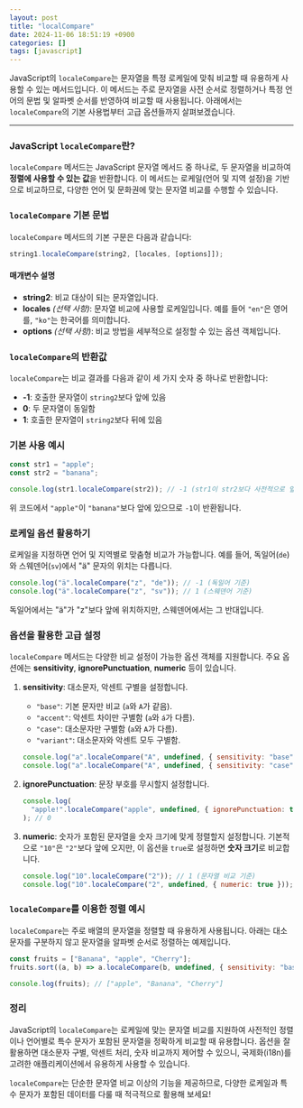 ```yaml
---
layout: post
title: "localCompare"
date: 2024-11-06 18:51:19 +0900
categories: []
tags: [javascript]
---
```


JavaScript의 `localeCompare`는 문자열을 특정 로케일에 맞춰 비교할 때 유용하게 사용할 수 있는 메서드입니다. 이 메서드는 주로 문자열을 사전 순서로 정렬하거나 특정 언어의 문법 및 알파벳 순서를 반영하여 비교할 때 사용됩니다. 아래에서는 `localeCompare`의 기본 사용법부터 고급 옵션들까지 살펴보겠습니다.

---

### JavaScript `localeCompare`란?

`localeCompare` 메서드는 JavaScript 문자열 메서드 중 하나로, 두 문자열을 비교하여 **정렬에 사용할 수 있는 값**을 반환합니다. 이 메서드는 로케일(언어 및 지역 설정)을 기반으로 비교하므로, 다양한 언어 및 문화권에 맞는 문자열 비교를 수행할 수 있습니다.

### `localeCompare` 기본 문법

`localeCompare` 메서드의 기본 구문은 다음과 같습니다:

```javascript
string1.localeCompare(string2, [locales, [options]]);
```

#### 매개변수 설명

- **string2**: 비교 대상이 되는 문자열입니다.
- **locales** _(선택 사항)_: 문자열 비교에 사용할 로케일입니다. 예를 들어 `"en"`은 영어를, `"ko"`는 한국어를 의미합니다.
- **options** _(선택 사항)_: 비교 방법을 세부적으로 설정할 수 있는 옵션 객체입니다.

### `localeCompare`의 반환값

`localeCompare`는 비교 결과를 다음과 같이 세 가지 숫자 중 하나로 반환합니다:

- **-1**: 호출한 문자열이 `string2`보다 앞에 있음
- **0**: 두 문자열이 동일함
- **1**: 호출한 문자열이 `string2`보다 뒤에 있음

### 기본 사용 예시

```javascript
const str1 = "apple";
const str2 = "banana";

console.log(str1.localeCompare(str2)); // -1 (str1이 str2보다 사전적으로 앞에 있음)
```

위 코드에서 `"apple"`이 `"banana"`보다 앞에 있으므로 `-1`이 반환됩니다.

### 로케일 옵션 활용하기

로케일을 지정하면 언어 및 지역별로 맞춤형 비교가 가능합니다. 예를 들어, 독일어(`de`)와 스웨덴어(`sv`)에서 "ä" 문자의 위치는 다릅니다.

```javascript
console.log("ä".localeCompare("z", "de")); // -1 (독일어 기준)
console.log("ä".localeCompare("z", "sv")); // 1 (스웨덴어 기준)
```

독일어에서는 "ä"가 "z"보다 앞에 위치하지만, 스웨덴어에서는 그 반대입니다.

### 옵션을 활용한 고급 설정

`localeCompare` 메서드는 다양한 비교 설정이 가능한 옵션 객체를 지원합니다. 주요 옵션에는 **sensitivity**, **ignorePunctuation**, **numeric** 등이 있습니다.

1. **sensitivity**: 대소문자, 악센트 구별을 설정합니다.

   - `"base"`: 기본 문자만 비교 (`a`와 `A`가 같음).
   - `"accent"`: 악센트 차이만 구별함 (`a`와 `á`가 다름).
   - `"case"`: 대소문자만 구별함 (`a`와 `A`가 다름).
   - `"variant"`: 대소문자와 악센트 모두 구별함.

   ```javascript
   console.log("a".localeCompare("A", undefined, { sensitivity: "base" })); // 0
   console.log("a".localeCompare("A", undefined, { sensitivity: "case" })); // -1
   ```

2. **ignorePunctuation**: 문장 부호를 무시할지 설정합니다.

   ```javascript
   console.log(
     "apple!".localeCompare("apple", undefined, { ignorePunctuation: true })
   ); // 0
   ```

3. **numeric**: 숫자가 포함된 문자열을 숫자 크기에 맞게 정렬할지 설정합니다. 기본적으로 `"10"`은 `"2"`보다 앞에 오지만, 이 옵션을 `true`로 설정하면 **숫자 크기**로 비교합니다.

   ```javascript
   console.log("10".localeCompare("2")); // 1 (문자열 비교 기준)
   console.log("10".localeCompare("2", undefined, { numeric: true })); // -1 (숫자 비교 기준)
   ```

### `localeCompare`를 이용한 정렬 예시

`localeCompare`는 주로 배열의 문자열을 정렬할 때 유용하게 사용됩니다. 아래는 대소문자를 구분하지 않고 문자열을 알파벳 순서로 정렬하는 예제입니다.

```javascript
const fruits = ["Banana", "apple", "Cherry"];
fruits.sort((a, b) => a.localeCompare(b, undefined, { sensitivity: "base" }));

console.log(fruits); // ["apple", "Banana", "Cherry"]
```

### 정리

JavaScript의 `localeCompare`는 로케일에 맞는 문자열 비교를 지원하여 사전적인 정렬이나 언어별로 특수 문자가 포함된 문자열을 정확하게 비교할 때 유용합니다. 옵션을 잘 활용하면 대소문자 구별, 악센트 처리, 숫자 비교까지 제어할 수 있으니, 국제화(i18n)를 고려한 애플리케이션에서 유용하게 사용할 수 있습니다.

`localeCompare`는 단순한 문자열 비교 이상의 기능을 제공하므로, 다양한 로케일과 특수 문자가 포함된 데이터를 다룰 때 적극적으로 활용해 보세요!

